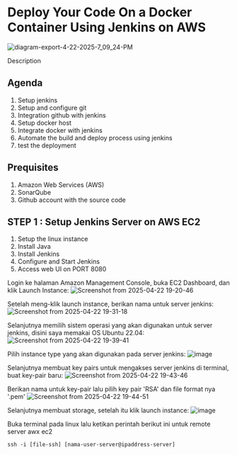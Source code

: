 # Deploy Your Code On a Docker Container Using Jenkins on AWS

![diagram-export-4-22-2025-7_09_24-PM](https://github.com/user-attachments/assets/44669afe-7ed3-46cd-b890-be4ec4b88dde)

Description 

## Agenda
1. Setup jenkins
2. Setup and configure git
3. Integration github with jenkins
4. Setup docker host
5. Integrate docker with jenkins
6. Automate the build and deploy process using jenkins
7. test the deployment

## Prequisites
1. Amazon Web Services (AWS)
2. SonarQube
3. Github account with the source code

## STEP 1 : Setup Jenkins Server on AWS EC2
1. Setup the linux instance
2. Install Java
3. Install Jenkins
4. Configure and Start Jenkins
5. Access web UI on PORT 8080

Login ke halaman Amazon Management Console, buka EC2 Dashboard, dan klik Launch Instance:
![Screenshot from 2025-04-22 19-20-46](https://github.com/user-attachments/assets/8702d2a9-4229-422e-accf-04ddc4cb8414)

Setelah meng-klik launch instance, berikan nama untuk server jenkins:
![Screenshot from 2025-04-22 19-31-18](https://github.com/user-attachments/assets/ad91c197-bcc9-4c93-a925-c1d1753be85a)

Selanjutnya memilih sistem operasi yang akan digunakan untuk server jenkins, disini saya memakai OS Ubuntu 22.04:
![Screenshot from 2025-04-22 19-39-41](https://github.com/user-attachments/assets/128d55a2-7fb7-41be-9441-144bade883d9)

Pilih instance type yang akan digunakan pada server jenkins:
![image](https://github.com/user-attachments/assets/07b7ff07-83b2-4e44-b21e-b77134ef4e09)

Selanjutnya membuat key pairs untuk mengakses server jenkins di terminal, buat key-pair baru:
![Screenshot from 2025-04-22 19-43-46](https://github.com/user-attachments/assets/cb999d63-c730-453f-bf8e-17c5a06e30ad)

Berikan nama untuk key-pair lalu pilih key pair 'RSA' dan file format nya '.pem'
![Screenshot from 2025-04-22 19-44-51](https://github.com/user-attachments/assets/c4418687-1df5-4c41-b23b-c5aeb78358b2)

Selanjutnya membuat storage, setelah itu klik launch instance:
![image](https://github.com/user-attachments/assets/dd64f31c-a3f0-43e7-97b7-1e8821fe7da3)

Buka terminal pada linux lalu ketikan perintah berikut ini untuk remote server awx ec2
```
ssh -i [file-ssh] [nama-user-server@ipaddress-server]
```





